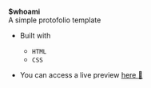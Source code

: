 **$whoami**\
A simple protofolio template

- Built with
  - `HTML`
  - `CSS`

- You can access a live preview [here :link:](https://mhmadalaa.github.io/whoami/)
  
